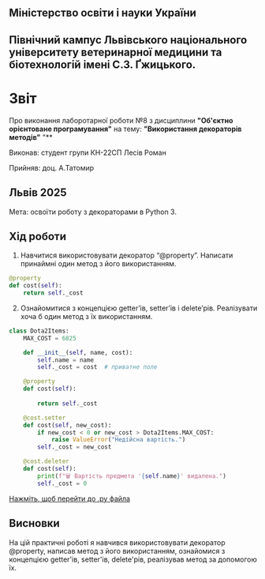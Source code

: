 ## Міністерство освіти і науки України

## Північний кампус Львівського національного університету ветеринарної медицини та біотехнологій імені С.З. Ґжицького.

# Звіт
Про виконання лаборотарної роботи №8 з дисциплини **"Об'єктно орієнтоване програмування"** на тему: **"Використання декораторів методів"**
"**

Виконав: студент групи КН-22СП Лесів Роман

Прийняв: доц. А.Татомир
## Львів 2025

Мета: освоїти роботу з декораторами в Python 3.

## Хід роботи

1. Навчитися використовувати декоратор “@property”. Написати принаймні
один метод з його використанням.
```python
@property
def cost(self):
    return self._cost
```

2. Ознайомитися з концепцією getter’ів, setter’ів і delete’рів. Реалізувати хоча
б один метод з їх використанням.
```python
class Dota2Items:
    MAX_COST = 6825

    def __init__(self, name, cost):
        self.name = name
        self._cost = cost  # приватне поле

    @property
    def cost(self):
        
        return self._cost

    @cost.setter
    def cost(self, new_cost):
        if new_cost < 0 or new_cost > Dota2Items.MAX_COST:
            raise ValueError("Недійсна вартість.")
        self._cost = new_cost

    @cost.deleter
    def cost(self):
        print(f"🗑 Вартість предмета '{self.name}' видалена.")
        self._cost = 0
```
[Нажміть, щоб перейти до .py файла](dota2items.py)

## Висновки  
На цій практичні роботі я навчився використовувати декоратор @property, написав метод з його використанням, ознайомися з концепцією getter'ів, setter'ів, delete'рів, реалізував метод за допомогою їх.